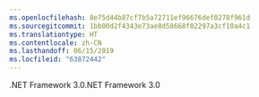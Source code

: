 ```yaml
---
ms.openlocfilehash: 8e75d44b87cf7b5a72711ef96676def0278f961d
ms.sourcegitcommit: 1bb00d2f4343e73ae8d58668f02297a3cf10a4c1
ms.translationtype: HT
ms.contentlocale: zh-CN
ms.lasthandoff: 06/15/2019
ms.locfileid: "63872442"
---
```

<span data-ttu-id="4f9e3-101">.NET Framework 3.0</span><span class="sxs-lookup"><span data-stu-id="4f9e3-101">.NET Framework 3.0</span></span>